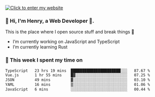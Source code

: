[![Click to enter my website](https://github.com/zh30/zh30/assets/7930156/bb82b0df-3fb8-4136-8522-734cd2b27f6a)](https://blog.zhanghe.dev) 

### 👋 Hi, I'm Henry, a Web Developer 🚀.

This is the place where I open source stuff and break things :rofl:

- I’m currently working on JavaScript and TypeScript
- I’m currently learning Rust

### 💪 This week I spent my time on

<!--START_SECTION:waka-->

```txt
TypeScript   23 hrs 19 mins  ██████████████████████░░░   87.67 %
Vue.js       1 hr 55 mins    █▓░░░░░░░░░░░░░░░░░░░░░░░   07.25 %
JSON         49 mins         ▓░░░░░░░░░░░░░░░░░░░░░░░░   03.10 %
YAML         16 mins         ▒░░░░░░░░░░░░░░░░░░░░░░░░   01.06 %
JavaScript   6 mins          ░░░░░░░░░░░░░░░░░░░░░░░░░   00.44 %
```

<!--END_SECTION:waka-->

